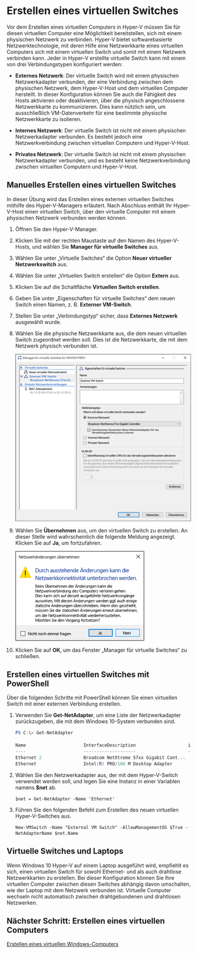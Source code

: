 # Erstellen eines virtuellen Switches

Vor dem Erstellen eines virtuellen Computers in Hyper-V müssen Sie für diesen virtuellen Computer eine Möglichkeit bereitstellen, sich mit einem physischen Netzwerk zu verbinden. Hyper-V bietet softwarebasierte Netzwerktechnologie, mit deren Hilfe eine Netzwerkkarte eines virtuellen Computers sich mit einem virtuellen Switch und somit mit einem Netzwerk verbinden kann. Jeder in Hyper-V erstellte virtuelle Switch kann mit einem von drei Verbindungstypen konfiguriert werden:

- **Externes Netzwerk**: Der virtuelle Switch wird mit einem physischen Netzwerkadapter verbunden, der eine Verbindung zwischen dem physischen Netzwerk, dem Hyper-V-Host und dem virtuellen Computer herstellt. In dieser Konfiguration können Sie auch die Fähigkeit des Hosts aktivieren oder deaktivieren, über die physisch angeschlossene Netzwerkkarte zu kommunizieren. Dies kann nützlich sein, um ausschließlich VM-Datenverkehr für eine bestimmte physische Netzwerkkarte zu isolieren.

- **Internes Netzwerk**: Der virtuelle Switch ist nicht mit einem physischen Netzwerkadapter verbunden. Es besteht jedoch eine Netzwerkverbindung zwischen virtuellen Computern und Hyper-V-Host.

- **Privates Netzwerk**: Der virtuelle Switch ist nicht mit einem physischen Netzwerkadapter verbunden, und es besteht keine Netzwerkverbindung zwischen virtuellen Computern und Hyper-V-Host.

## Manuelles Erstellen eines virtuellen Switches

In dieser Übung wird das Erstellen eines externen virtuellen Switches mithilfe des Hyper-V-Managers erläutert. Nach Abschluss enthält Ihr Hyper-V-Host einen virtuellen Switch, über den virtuelle Computer mit einem physischen Netzwerk verbunden werden können.

1. Öffnen Sie den Hyper-V-Manager.

2. Klicken Sie mit der rechten Maustaste auf den Namen des Hyper-V-Hosts, und wählen Sie **Manager für virtuelle Switches** aus.

3. Wählen Sie unter „Virtuelle Switches“ die Option **Neuer virtueller Netzwerkswitch** aus.

4. Wählen Sie unter „Virtuellen Switch erstellen“ die Option **Extern** aus.

5. Klicken Sie auf die Schaltfläche **Virtuellen Switch erstellen**.

6. Geben Sie unter „Eigenschaften für virtuelle Switches“ dem neuen Switch einen Namen, z. B. **Externer VM-Switch**.

7. Stellen Sie unter „Verbindungstyp“ sicher, dass **Externes Netzwerk** ausgewählt wurde.

8. Wählen Sie die physische Netzwerkkarte aus, die dem neuen virtuellen Switch zugeordnet werden soll. Dies ist die Netzwerkkarte, die mit dem Netzwerk physisch verbunden ist.

    ![](media/newSwitch_upd.png)

9. Wählen Sie **Übernehmen** aus, um den virtuellen Switch zu erstellen. An dieser Stelle wird wahrscheinlich die folgende Meldung angezeigt. Klicken Sie auf **Ja**, um fortzufahren.

    ![](media/pen_changes_upd.png)

10. Klicken Sie auf **OK**, um das Fenster „Manager für virtuelle Switches“ zu schließen.

## Erstellen eines virtuellen Switches mit PowerShell

Über die folgenden Schritte mit PowerShell können Sie einen virtuellen Switch mit einer externen Verbindung erstellen.

1. Verwenden Sie **Get-NetAdapter**, um eine Liste der Netzwerkadapter zurückzugeben, die mit dem Windows 10-System verbunden sind.

    ```powershell
    PS C:\> Get-NetAdapter
    
    Name                      InterfaceDescription                    ifIndex Status       MacAddress             LinkSpeed
    ----                      --------------------                    ------- ------       ----------             ---------
    Ethernet 2                Broadcom NetXtreme 57xx Gigabit Cont...       5 Up           BC-30-5B-A8-C1-7F         1 Gbps
    Ethernet                  Intel(R) PRO/100 M Desktop Adapter            3 Up           00-0E-0C-A8-DC-31        10 Mbps  
    ```

2. Wählen Sie den Netzwerkadapter aus, der mit dem Hyper-V-Switch verwendet werden soll, und legen Sie eine Instanz in einer Variablen namens **$net** ab.

    ```
    $net = Get-NetAdapter -Name 'Ethernet'
    ```

3. Führen Sie den folgenden Befehl zum Erstellen des neuen virtuellen Hyper-V-Switches aus.

    ```
    New-VMSwitch -Name "External VM Switch" -AllowManagementOS $True -NetAdapterName $net.Name
    ```

## Virtuelle Switches und Laptops

Wenn Windows 10 Hyper-V auf einem Laptop ausgeführt wird, empfiehlt es sich, einen virtuellen Switch für sowohl Ethernet- und als auch drahtlose Netzwerkkarten zu erstellen. Bei dieser Konfiguration können Sie Ihre virtuellen Computer zwischen diesen Switches abhängig davon umschalten, wie der Laptop mit dem Netzwerk verbunden ist. Virtuelle Computer wechseln nicht automatisch zwischen drahtgebundenen und drahtlosen Netzwerken.

## Nächster Schritt: Erstellen eines virtuellen Computers

[Erstellen eines virtuellen Windows-Computers](walkthrough_create_vm.md)




